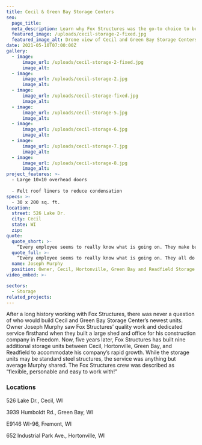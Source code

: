 ```yaml
---
title: Cecil & Green Bay Storage Centers
seo:
  page_title:
  meta_description: Learn why Fox Structures was the go-to choice to build Cecil and Green Bay Storage Center’s newest units.
  featured_image: /uploads/cecil-storage-2-fixed.jpg
  featured_image_alt: Drone view of Cecil and Green Bay Storage Centers
date: 2021-05-10T07:00:00Z
gallery: 
  - image: 
      image_url: /uploads/cecil-storage-2-fixed.jpg
      image_alt:
  - image: 
      image_url: /uploads/cecil-storage-2.jpg
      image_alt:
  - image: 
      image_url: /uploads/cecil-storage-fixed.jpg
      image_alt:
  - image: 
      image_url: /uploads/cecil-storage-5.jpg
      image_alt:
  - image: 
      image_url: /uploads/cecil-storage-6.jpg
      image_alt:
  - image: 
      image_url: /uploads/cecil-storage-7.jpg
      image_alt:
  - image: 
      image_url: /uploads/cecil-storage-8.jpg
      image_alt:
project_features: >-
  - Large 10×10 overhead doors
  
  - Felt roof liners to reduce condensation
specs: >-
  - 30 x 200 sq. ft.
location:
  street: 526 Lake Dr.
  city: Cecil
  state: WI
  zip:
quote:
  quote_short: >-
    “Every employee seems to really know what is going on. They make building easy and are always watching out for us.”
  quote_full: >-
    “Every employee seems to really know what is going on. They all do a good job. When it’s done, I know it’ll be done right. I don’t have to do any callbacks or when I do, I know it’ll be taken care of. I can’t say it enough … anyone you talk to there—whether it’s the office staff or crew members on the job site—everyone is very personable and nice to deal with, accommodating and decent. They make building easy and are always watching out for us. Not only would I recommend them, but I have recommended them. The biggest compliment I can give is to recommend them to others.”
  name: Joseph Murphy
  position: Owner, Cecil, Hortonville, Green Bay and Readfield Storage Centers
video_embed: >-

sectors:
  - Storage
related_projects: 
---
```


After a long history working with Fox Structures, there was never a question of who would build Cecil and Green Bay Storage Center’s newest units. Owner Joseph Murphy saw Fox Structures’ quality work and dedicated service firsthand when they built a large shed and office for his construction company in Freedom. Now, five years later, Fox Structures has built nine additional storage units between Cecil, Hortonville, Green Bay, and Readfield to accommodate his company’s rapid growth. While the storage units may be standard steel structures, the service was anything but average Murphy shared. The Fox Structures crew was described as “flexible, personable and easy to work with!”

### Locations

526 Lake Dr.,
Cecil, WI

3939 Humboldt Rd.,
Green Bay, WI

E9146 WI-96,
Fremont, WI

652 Industrial Park Ave.,
Hortonville, WI
